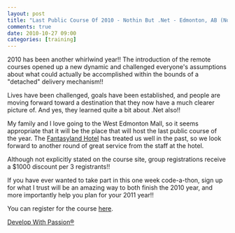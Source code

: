 ```yaml
---
layout: post
title: "Last Public Course Of 2010 - Nothin But .Net - Edmonton, AB (Nov 29-Dec 3)"
comments: true
date: 2010-10-27 09:00
categories: [training]
---
```

2010 has been another whirlwind year!! The introduction of the remote courses opened up a new dynamic and challenged everyone's assumptions about what could actually be accomplished within the bounds of a "detached" delivery mechanism!!

Lives have been challenged, goals have been established, and people are moving forward toward a destination that they now have a much clearer picture of. And yes, they learned quite a bit about .Net also!!

My family and I love going to the West Edmonton Mall, so it seems appropriate that it will be the place that will host the last public course of the year. The [Fantasyland Hotel](http://www.fantasylandhotel.com/) has treated us well in the past, so we look forward to another round of great service from the staff at the hotel.

Although not explicitly stated on the course site, group registrations receive a $1000 discount per 3 registrants!!

If you have ever wanted to take part in this one week code-a-thon, sign up for what I trust will be an amazing way to both finish the 2010 year, and more importantly help you plan for your 2011 year!!

You can register for the course [here](http://nothinbutdotnetedmonton2010.eventbrite.com/).

[Develop With Passion®](http://www.developwithpassion.com)
